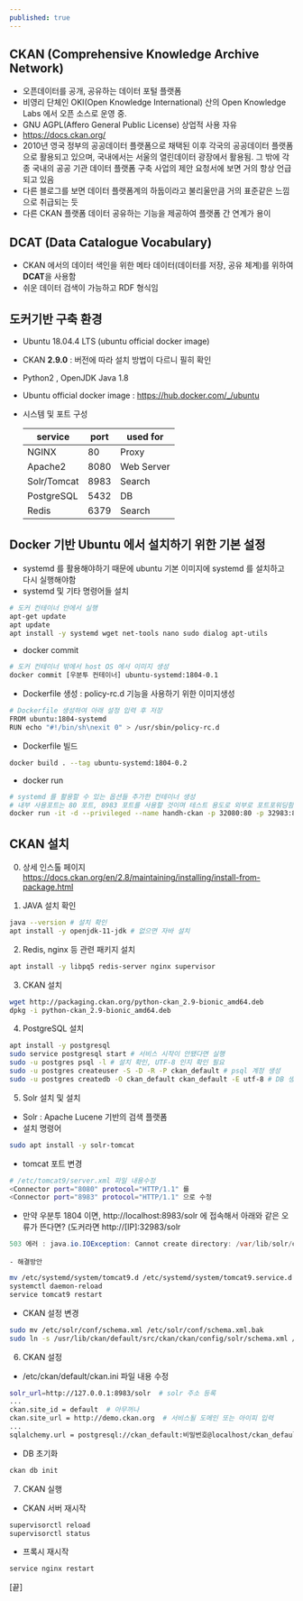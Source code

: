 ```yaml
---
published: true
---
```

## CKAN (Comprehensive Knowledge Archive Network)
  - 오픈데이터를 공개, 공유하는 데이터 포털 플랫폼
  - 비영리 단체인 OKI(Open Knowledge International) 산의 Open Knowledge Labs 에서 오픈 소스로 운영 중. 
  - GNU AGPL(Affero General Public License) 상업적 사용 자유
  - https://docs.ckan.org/
  - 2010년 영국 정부의 공공데이터 플랫폼으로 채택된 이후 각국의 공공데이터 플랫폼으로 활용되고 있으며, 국내에서는 서울의 열린데이터 광장에서 활용됨. 그 밖에 각종 국내의 공공 기관 데이터 플랫폼 구축 사업의 제안 요청서에 보면 거의 항상 언급되고 있음
  - 다른 블로그를 보면 데이터 플랫폼계의 하둡이라고 불리울만큼 거의 표준같은 느낌으로 취급되는 듯
  - 다른 CKAN 플랫폼 데이터 공유하는 기능을 제공하여 플랫폼 간 연계가 용이


## DCAT (Data Catalogue Vocabulary)
  - CKAN 에서의 데이터 색인을 위한 메타 데이터(데이터를 저장, 공유 체계)를 위하여 **DCAT**을 사용함
  - 쉬운 데이터 검색이 가능하고 RDF 형식임


## 도커기반 구축 환경
  - Ubuntu 18.04.4 LTS (ubuntu official docker image)
  - CKAN **2.9.0** : 버전에 따라 설치 방법이 다르니 필히 확인
  - Python2 , OpenJDK Java 1.8
  - Ubuntu official docker image : https://hub.docker.com/_/ubuntu
  - 시스템 및 포트 구성
   
    |service|port|used for|
    |----|--|---|
    |NGINX|80|Proxy|
    |Apache2|8080|Web Server|
    |Solr/Tomcat|8983|Search|
    |PostgreSQL|5432|DB|
    |Redis|6379|Search|

## Docker 기반 Ubuntu 에서 설치하기 위한 기본 설정
  - systemd 를 활용해야하기 때문에 ubuntu 기본 이미지에 systemd 를 설치하고 다시 실행해야함
  - systemd 및 기타 명령어들 설치
  ~~~bash
  # 도커 컨테이너 안에서 실행
  apt-get update
  apt update
  apt install -y systemd wget net-tools nano sudo dialog apt-utils
  ~~~
  - docker commit
  ~~~bash
  # 도커 컨테이너 밖에서 host OS 에서 이미지 생성
  docker commit [우분투 컨테이너] ubuntu-systemd:1804-0.1
  ~~~
  - Dockerfile 생성 : policy-rc.d 기능을 사용하기 위한 이미지생성
  ~~~bash
  # Dockerfile 생성하여 아래 설정 입력 후 저장
  FROM ubuntu:1804-systemd
  RUN echo "#!/bin/sh\nexit 0" > /usr/sbin/policy-rc.d
  ~~~
  - Dockerfile 빌드 
  ~~~bash
  docker build . --tag ubuntu-systemd:1804-0.2
  ~~~
  - docker run
  ~~~bash
  # systemd 를 활용할 수 있는 옵션들 추가한 컨테이너 생성
  # 내부 사용포트는 80 포트, 8983 포트를 사용할 것이며 테스트 용도로 외부로 포트포워딩함
  docker run -it -d --privileged --name handh-ckan -p 32080:80 -p 32983:8983 ubuntu-systemd:1804-0.2 /sbin/init
  ~~~

## CKAN 설치
  0. 상세 인스톨 페이지
  https://docs.ckan.org/en/2.8/maintaining/installing/install-from-package.html

  1. JAVA 설치 확인
    
  ~~~bash
  java --version # 설치 확인
  apt install -y openjdk-11-jdk # 없으면 자바 설치
  ~~~

  2. Redis, nginx 등 관련 패키지 설치
  ~~~bash
  apt install -y libpq5 redis-server nginx supervisor
  ~~~
  
  3. CKAN 설치 
  ~~~bash
  wget http://packaging.ckan.org/python-ckan_2.9-bionic_amd64.deb
  dpkg -i python-ckan_2.9-bionic_amd64.deb
  ~~~
  
  4. PostgreSQL 설치
  ~~~bash
  apt install -y postgresql
  sudo service postgresql start # 서비스 시작이 안됐다면 실행
  sudo -u postgres psql -l # 설치 확인, UTF-8 인지 확인 필요
  sudo -u postgres createuser -S -D -R -P ckan_default # psql 계정 생성
  sudo -u postgres createdb -O ckan_default ckan_default -E utf-8 # DB 생성
  ~~~
  
  5. Solr 설치 및 설치
  - Solr : Apache Lucene 기반의 검색 플랫폼
  - 설치 명령어
    
  ~~~bash
  sudo apt install -y solr-tomcat
  ~~~
     
  - tomcat 포트 변경
  ~~~bash
  # /etc/tomcat9/server.xml 파일 내용수정
  <Connector port="8080" protocol="HTTP/1.1" 를
  <Connector port="8983" protocol="HTTP/1.1" 으로 수정
  ~~~
 
  - 만약 우분투 1804 이면, http://localhost:8983/solr 에 접속해서 아래와 같은 오류가 뜬다면? (도커라면 http://[IP]:32983/solr
  
  ~~~java
  503 에러 : java.io.IOException: Cannot create directory: /var/lib/solr/data/index 가 뜰텐데
  ~~~
    
    - 해결방안
    
  ~~~bash
  mv /etc/systemd/system/tomcat9.d /etc/systemd/system/tomcat9.service.d
  systemctl daemon-reload
  service tomcat9 restart
  ~~~
  
  - CKAN 설정 변경
    
  ~~~bash
  sudo mv /etc/solr/conf/schema.xml /etc/solr/conf/schema.xml.bak
sudo ln -s /usr/lib/ckan/default/src/ckan/ckan/config/solr/schema.xml /etc/solr/conf/schema.xml
  ~~~
  
  6. CKAN 설정
    
  - /etc/ckan/default/ckan.ini 파일 내용 수정
  ~~~bash
  solr_url=http://127.0.0.1:8983/solr  # solr 주소 등록
  ...
  ckan.site_id = default  # 아무꺼나
  ckan.site_url = http://demo.ckan.org  # 서비스될 도메인 또는 아이피 입력
  ...
  sqlalchemy.url = postgresql://ckan_default:비밀번호@localhost/ckan_default  # 위에서 생성했던 DB 비밀번호 입력
  ~~~
  
  - DB 초기화
  ~~~bash
  ckan db init
  ~~~
  
7. CKAN 실행
  - CKAN 서버 재시작
  ~~~bash
  supervisorctl reload
  supervisorctl status
  ~~~
  
  - 프록시 재시작
  ~~~bash
  service nginx restart
  ~~~

[끝]
